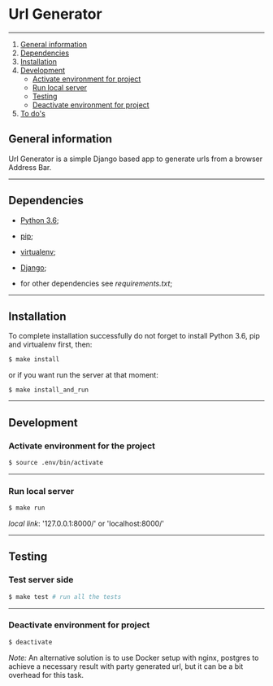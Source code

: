 # Url Generator #
****

1. [General information](#markdown-header-general-information)
2. [Dependencies](#markdown-header-dependencies)
3. [Installation](#markdown-header-installation)
4. [Development](#markdown-header-development)
    - [Activate environment for project](#markdown-header-activate-environment-for-project)
    - [Run local server](#markdown-header-run-local-server)
    - [Testing](#markdown-header-testing)
    - [Deactivate environment for project](#markdown-header-deactivate-environment-for-project)
5. [To do's](#markdown-header-to-do's)

## General information ##
Url Generator is a simple Django based app to generate urls from a browser Address Bar.

****
## Dependencies ##

- [Python 3.6](https://www.python.org);
- [pip](https://pypi.python.org/pypi/pip);
- [virtualenv](http://python-guide.readthedocs.org/en/latest/dev/virtualenvs/#virtualenv);
- [Django](https://www.djangoproject.com/);

- for other dependencies see *requirements.txt*;

****
## Installation ##
To complete installation successfully do not forget to install Python 3.6, pip and virtualenv first, then:

```sh
$ make install

```

or if you want run the server at that moment:

```
$ make install_and_run
```

****
## Development ##
### Activate environment for the project ###
```sh
$ source .env/bin/activate
```
****
### Run local server ###
```sh
$ make run
```
*local link*: '127.0.0.1:8000/' or 'localhost:8000/'

****
## Testing ##
### Test server side ###
```sh
$ make test # run all the tests
```

****
### Deactivate environment for project ###
```sh
$ deactivate
```

*Note:* An alternative solution is to use Docker setup with nginx, postgres to achieve a necessary result with party generated url, but it can be a bit overhead for this task.
